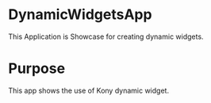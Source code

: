 DynamicWidgetsApp
=================
This Application is Showcase for creating dynamic widgets.

# Purpose
This app shows the use of Kony dynamic widget.
